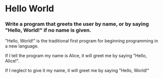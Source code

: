# Hello World
### Write a program that greets the user by name, or by saying "Hello, World!" if no name is given.

"Hello, World!" is the traditional first program for beginning programming in a new language.

If I tell the program my name is Alice, it will greet me by saying "Hello, Alice!".

If I neglect to give it my name, it will greet me by saying "Hello, World!"
